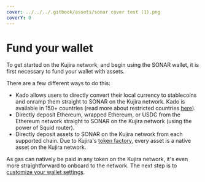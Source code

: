 ```yaml
---
cover: ../../../.gitbook/assets/sonar cover test (1).png
coverY: 0
---
```


# Fund your wallet

To get started on the Kujira network, and begin using the SONAR wallet, it is first necessary to fund your wallet with assets.&#x20;

There are a few different ways to do this:

* Kado allows users to directly convert their local currency to stablecoins and onramp them straight to SONAR on the Kujira network. Kado is available in 150+ countries (read more about restricted countries [here](https://faq.kado.money/en/article/where-is-kado-operational-1oe3bht/)).
* Directly deposit Ethereum, wrapped Ethereum, or USDC from the Ethereum network straight to SONAR on the Kujira network (using the power of Squid router).
* Directly deposit assets to SONAR on the Kujira network from each supported chain. Due to Kujira's [token factory](../../../developers/smart-contracts/token-factory.md), every asset is a native asset on the Kujira network.&#x20;

As gas can natively be paid in any token on the Kujira network, it's even more straightforward to onboard to the network. The next step is to[ customize your wallet settings](customize-your-settings.md).&#x20;

##
